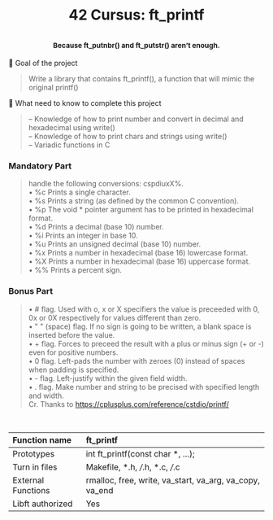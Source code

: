 <h1 align="center">42 Cursus: ft_printf</br></br>
  <sup><sup><sup><sup>Because ft_putnbr() and ft_putstr() aren’t enough.</sup></sup></sup></sup></h1>
  
:dart: Goal of the project
> Write a library that contains ft_printf(), a function that will mimic the original printf()

:thinking: What need to know to complete this project
> – Knowledge of how to print number and convert in decimal and hexadecimal using write()</br>
> – Knowledge of how to print chars and strings using write()</br>
> – Variadic functions in C</br>

### **Mandatory Part**
> handle the following conversions: cspdiuxX%.</br>
> • %c Prints a single character.</br>
> • %s Prints a string (as defined by the common C convention).</br>
> • %p The void * pointer argument has to be printed in hexadecimal format.</br>
> • %d Prints a decimal (base 10) number.</br>
> • %i Prints an integer in base 10.</br>
> • %u Prints an unsigned decimal (base 10) number.</br>
> • %x Prints a number in hexadecimal (base 16) lowercase format.</br>
> • %X Prints a number in hexadecimal (base 16) uppercase format.</br>
> • %% Prints a percent sign.</br>

### **Bonus Part**
> • # flag. Used with o, x or X specifiers the value is preceeded with 0, 0x or 0X respectively for values different than zero.</br>
> • " " (space) flag. If no sign is going to be written, a blank space is inserted before the value.</br>
> • + flag. Forces to preceed the result with a plus or minus sign (+ or -) even for positive numbers.</br>
> • 0 flag. Left-pads the number with zeroes (0) instead of spaces when padding is specified.</br>
> • - flag. Left-justify within the given field width.</br>
> • . flag. Make number and string to be precised with specified length and width.</br>
> Cr. Thanks to https://cplusplus.com/reference/cstdio/printf/</br>

</br>

|**Function name**|**ft_printf**|
|:---         |:---           |
|Prototypes|int ft_printf(const char *, ...);|
|Turn in files|Makefile, *.h, */*.h, *.c, */*.c|
|External Functions|rmalloc, free, write, va_start, va_arg, va_copy, va_end|
|Libft authorized|Yes|

